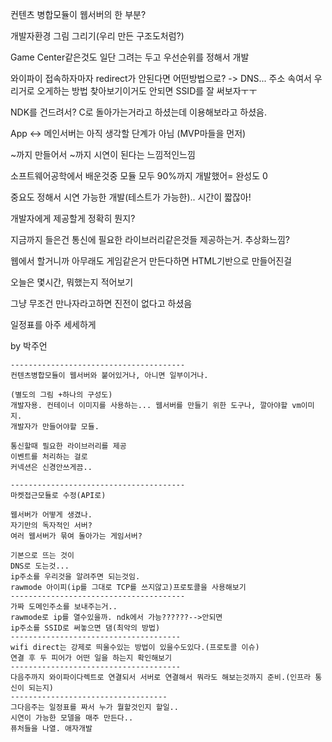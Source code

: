 컨텐츠 병합모듈이 웹서버의 한 부분?



개발자환경 그림 그리기(우리 만든 구조도처럼?)



Game Center같은것도 일단 그려는 두고 우선순위를 정해서 개발



와이파이 접속하자마자 redirect가 안된다면 어떤방법으로? -> DNS... 주소 속여서 우리거로 오게하는 방법 찾아보기이거도 안되면 SSID를 잘 써보자ㅜㅜ



NDK를 건드려서? C로 돌아가는거라고 하셨는데 이용해보라고 하셨음.



App <-> 메인서버는 아직 생각할 단계가 아님 (MVP마들을 먼저)



~까지 만들어서 ~까지 시연이 된다는 느낌적인느낌

소프트웨어공학에서 배운것중 모듈 모두 90%까지 개발했어= 완성도 0



중요도 정해서 시연 가능한 개발(테스트가 가능한).. 시간이 짧잖아!



개발자에게 제공할게 정확히 뭔지?

지금까지 들은건 통신에 필요한 라이브러리같은것들 제공하는거. 추상화느낌?



웹에서 할거니까 아무래도 게임같은거 만든다하면 HTML기반으로 만들어진걸



오늘은 몇시간, 뭐했는지 적어보기

그냥 무조건 만나자라고하면 진전이 없다고 하셨음



일정표를 아주 세세하게

by 박주언 

```
---------------------------------------
컨텐츠병합모듈이 웹서버와 붙어있거나, 아니면 일부이거나.

(별도의 그림 +하나의 구성도)
개발자용. 컨테이너 이미지를 사용하는... 웹서버를 만들기 위한 도구나, 깔아야할 vm이미지.
개발자가 만들어야할 모듈.

통신할때 필요한 라이브러리를 제공
이벤트를 처리하는 걸로
커넥션은 신경안쓰게끔.. 

---------------------------------------
마켓접근모듈로 수정(API로)

웹서버가 어떻게 생겼나.
자기만의 독자적인 서버?
여러 웹서버가 묶여 돌아가는 게임서버?

기본으로 뜨는 것이
DNS로 도는것...
ip주소를 우리것을 알려주면 되는것임.
rawmode 아이피(ip를 그대로 TCP를 쓰지않고)프로토콜을 사용해보기
---------------------------------------
가짜 도메인주소를 보내주는거..
rawmode로 ip를 열수있을까. ndk에서 가능??????-->안되면
ip주소를 SSID로 써놓으면 댐(최악의 방법)
--------------------------------------
wifi direct는 강제로 띄울수있는 방법이 있을수도있다.(프로토콜 이슈)
연결 후 두 피어가 어떤 일을 하는지 확인해보기
--------------------------------------
다음주까지 와이파이다렉트로 연결되서 서버로 연결해서 뭐라도 해보는것까지 준비.(인프라 통신이 되는지)
-----------------------------------
그다음주는 일정표를 짜서 누가 뭘할것인지 할일..
시연이 가능한 모델을 매주 만든다..
퓨처들을 나열. 애자개발
```
